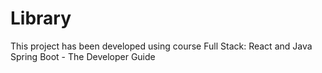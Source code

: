 # Library
This project has been developed using course Full Stack: React and Java Spring Boot - The Developer Guide
